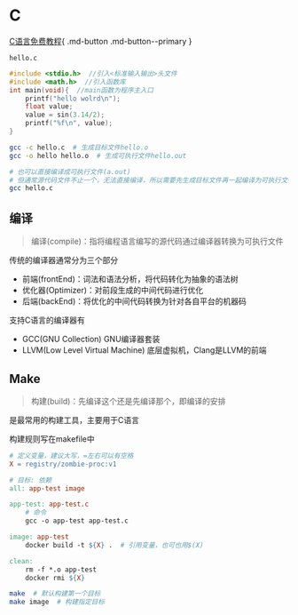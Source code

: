 # C

[C语言免费教程](https://wangdoc.com/clang/intro.html){ .md-button .md-button--primary }

`hello.c`

```c
#include <stdio.h>  //引入<标准输入输出>头文件
#include <math.h>  //引入函数库
int main(void){  //main函数为程序主入口
    printf("hello wolrd\n");
    float value;
    value = sin(3.14/2);
    printf("%f\n", value);
}
```

```bash
gcc -c hello.c  # 生成目标文件hello.o
gcc -o hello hello.o  # 生成可执行文件hello.out

# 也可以直接编译成可执行文件(a.out)
# 但通常源代码文件不止一个，无法直接编译，所以需要先生成目标文件再一起编译为可执行文件
gcc hello.c
```

## 编译

> 编译(compile)：指将编程语言编写的源代码通过编译器转换为可执行文件

传统的编译器通常分为三个部分

- 前端(frontEnd)：词法和语法分析，将代码转化为抽象的语法树
- 优化器(Optimizer)：对前段生成的中间代码进行优化
- 后端(backEnd)：将优化的中间代码转换为针对各自平台的机器码

支持C语言的编译器有

- GCC(GNU Collection) GNU编译器套装
- LLVM(Low Level Virtual Machine) 底层虚拟机，Clang是LLVM的前端

## Make

> 构建(build)：先编译这个还是先编译那个，即编译的安排

是最常用的构建工具，主要用于C语言

构建规则写在makefile中

```makefile
# 定义变量，建议大写，=左右可以有空格
X = registry/zombie-proc:v1

# 目标: 依赖
all: app-test image

app-test: app-test.c
    # 命令
    gcc -o app-test app-test.c

image: app-test
    docker build -t ${X} .  # 引用变量，也可也用$(X)

clean: 
    rm -f *.o app-test
    docker rmi ${X}
```

```bash
make  # 默认构建第一个目标
make image  # 构建指定目标
```
